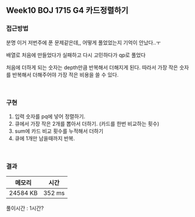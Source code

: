 ## Week10 BOJ 1715 G4 카드정렬하기

### 접근방법
분명 이거 저번주에 푼 문제같은데,, 어떻게 풀었었는지 기억이 안났다..ㅜ

배열로 처음에 만들었다가 실패하고 다시 고민하다가 qp로 풀었다

처음에 더하게 되는 숫자는 depth만큼 반복해서 더해지게 된다. 
따라서 가장 작은 숫자를 반복해서 더해주어야 가장 적은 비용을 쓸 수 있다.

<br>

### 구현
1. 입력 숫자를 pq에 넣어 정렬하기.
2. 큐에서 가장 작은 2개를 뽑아서 더하기. (카드를 한번 비교하는 횟수)
3. sum에 카드 비교 횟수를 누적해서 더하기
4. 큐에 1개만 남을때까지 반복.

<br>

### 결과

|메모리|시간|
|:---:|:---:|
|24584 KB|352 ms|

풀이시간 : 1시간?
